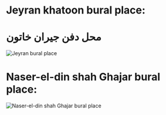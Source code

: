 # Jeyran khatoon bural place:
# محل دفن جیران خاتون
![Jeyran bural place](https://github.com/Melanee-Melanee/History-of-World/assets/74653444/999683b6-9f76-4db6-a290-5c0fa8f11a95)


# Naser-el-din shah Ghajar bural place:

![Naser-el-din shah Ghajar bural place](https://github.com/Melanee-Melanee/History-of-World/assets/74653444/c082af9b-db51-49ba-85c1-34c17f991645)
